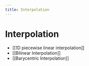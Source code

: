 ```yaml
---
title: Interpolation
---
```


# Interpolation
- [[1D piecewise linear interpolation]]
- [[Bilinear Interpolation]]
- [[Barycentric Interpolation]]


